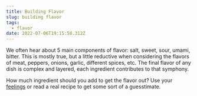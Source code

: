 ```yaml
---
title: Building Flavor
slug: building flavor
tags:
  - flavor
date: 2022-07-06T19:15:58.312Z
---
```

We often hear about 5 main components of flavor: salt, sweet, sour, umami, bitter. This is mostly true, but a little reductive when considering the flavors of meat, peppers, onions, garlic, different spices, etc. The final flavor of any dish is complex and layered, each ingredient contributes to that symphony.

How much ingredient should you add to get the flavor out? Use your [feelings](/principles/cooking-with-feelings) or read a real recipe to get some sort of a guesstimate.